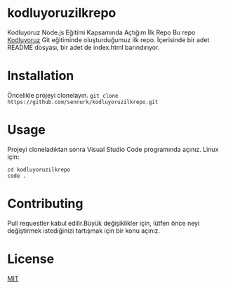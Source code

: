 # kodluyoruzilkrepo
Kodluyoruz Node.js Eğitimi Kapsamında Açtığım İlk Repo
Bu repo [Kodluyoruz](https://www.kodluyoruz.org/) Git eğitiminde oluşturduğumuz ilk repo. İçerisinde bir adet README dosyası, bir adet de index.html barındırıyor.
# Installation
Öncelikle projeyi clonelayın.
`git clone https://github.com/sennurk/kodluyoruzilkrepo.git`
# Usage
Projeyi cloneladıktan sonra Visual Studio Code programında açınız.
Linux için:
``` 
cd kodluyoruzilkrepo
code .
```
# Contributing
Pull requestler kabul edilir.Büyük değişiklikler için, lütfen önce neyi değiştirmek istediğinizi tartışmak için bir konu açınız.
# License
[MIT](https://choosealicense.com/licenses/mit/)